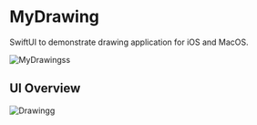 # MyDrawing

SwiftUI to demonstrate drawing application for iOS and MacOS.

![MyDrawingss](https://user-images.githubusercontent.com/95478770/147128365-dd38c928-9ead-480b-acb6-94b0669d5f01.png)

## UI Overview
![Drawingg](https://user-images.githubusercontent.com/95478770/147128470-cc29f259-206e-4d34-a695-3b6d73f30f70.png)

